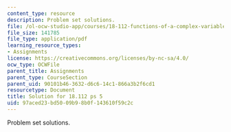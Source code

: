```yaml
---
content_type: resource
description: Problem set solutions.
file: /ol-ocw-studio-app/courses/18-112-functions-of-a-complex-variable-fall-2008/97aced23bd5009b98b0f143610f59c2c_ps5.pdf
file_size: 141785
file_type: application/pdf
learning_resource_types:
- Assignments
license: https://creativecommons.org/licenses/by-nc-sa/4.0/
ocw_type: OCWFile
parent_title: Assignments
parent_type: CourseSection
parent_uid: 90101b46-3632-d6c6-14c1-866a3b2f6cd1
resourcetype: Document
title: Solution for 18.112 ps 5
uid: 97aced23-bd50-09b9-8b0f-143610f59c2c
---
```

Problem set solutions.